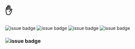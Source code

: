 # ✋

![issue badge](https://img.shields.io/badge/python-80%25-yellow)
![issue badge](https://img.shields.io/badge/golang-10%25-%2300a7d0)
![issue badge](https://img.shields.io/badge/java-5%25-%23ea8c10)
![issue badge](https://img.shields.io/badge/c%2B%2B-5%25-%238052b7)


### ![issue badge](https://img.shields.io/badge/website-%F0%9F%8D%95-brightgreen?style=social&link=https://ownit4137.github.io/&link=https://ownit4137.github.io/)

